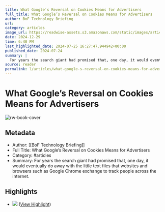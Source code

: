 ```yaml
---
title: What Google’s Reversal on Cookies Means for Advertisers
full_title: What Google’s Reversal on Cookies Means for Advertisers
author: BoF Technology Briefing
url: 
category: articles
image_url: https://readwise-assets.s3.amazonaws.com/static/images/article1.be68295a7e40.png
date: 2024-12-29
time: 6:40 PM
last_highlighted_date: 2024-07-25 16:27:47.944942+00:00
published_date: 2024-07-24
summary: |
  For years the search giant had promised that, one day, it would eventually do away with the little text files that websites and browsers such as Google Chrome exchange to track people across the internet.
source: reader
permalink: l/articles/what-google-s-reversal-on-cookies-means-for-advertisers
---
```

# What Google’s Reversal on Cookies Means for Advertisers

![rw-book-cover](https://readwise-assets.s3.amazonaws.com/static/images/article1.be68295a7e40.png)

## Metadata
- Author: [[BoF Technology Briefing]]
- Full Title: What Google’s Reversal on Cookies Means for Advertisers
- Category: #articles
- Summary: For years the search giant had promised that, one day, it would eventually do away with the little text files that websites and browsers such as Google Chrome exchange to track people across the internet.

## Highlights
- ![](https://img.businessoffashion.com/resizer/v2/https%3A%2F%2Fwww.businessoffashion.com%2Fcareers%2F%2Fgetasset%2F09cd0b26-98e7-4593-ad2b-6375c99dc931%2F?auth=7400c97b1a98fd91d02ca400dc8d92ff038b257a8792683157199c419ac5bcf5&width=120) ([View Highlight](https://read.readwise.io/read/01j3nbgnahyvey2vx7r9thn9en))


